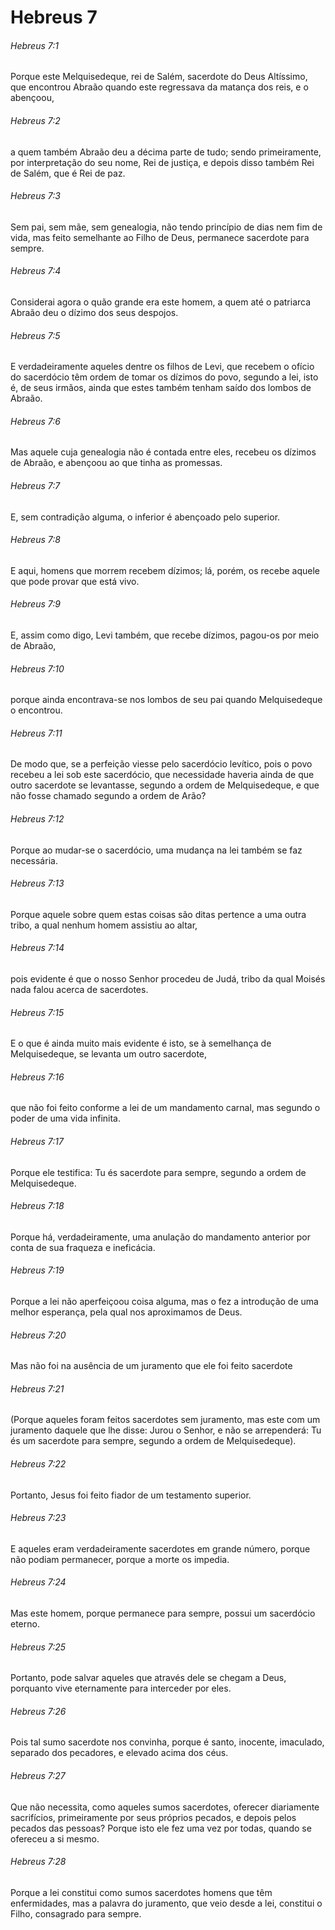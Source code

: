 # Hebreus 7

###### Hebreus 7:1

Porque este Melquisedeque, rei de Salém, sacerdote do Deus Altíssimo, que encontrou Abraão quando este regressava da matança dos reis, e o abençoou,

###### Hebreus 7:2

a quem também Abraão deu a décima parte de tudo; sendo primeiramente, por interpretação do seu nome, Rei de justiça, e depois disso também Rei de Salém, que é Rei de paz.

###### Hebreus 7:3

Sem pai, sem mãe, sem genealogia, não tendo princípio de dias nem fim de vida, mas feito semelhante ao Filho de Deus, permanece sacerdote para sempre.

###### Hebreus 7:4

Considerai agora o quão grande era este homem, a quem até o patriarca Abraão deu o dízimo dos seus despojos.

###### Hebreus 7:5

E verdadeiramente aqueles dentre os filhos de Levi, que recebem o ofício do sacerdócio têm ordem de tomar os dízimos do povo, segundo a lei, isto é, de seus irmãos, ainda que estes também tenham saído dos lombos de Abraão.

###### Hebreus 7:6

Mas aquele cuja genealogia não é contada entre eles, recebeu os dízimos de Abraão, e abençoou ao que tinha as promessas.

###### Hebreus 7:7

E, sem contradição alguma, o inferior é abençoado pelo superior.

###### Hebreus 7:8

E aqui, homens que morrem recebem dízimos; lá, porém, os recebe aquele que pode provar que está vivo.

###### Hebreus 7:9

E, assim como digo, Levi também, que recebe dízimos, pagou-os por meio de Abraão,

###### Hebreus 7:10

porque ainda encontrava-se nos lombos de seu pai quando Melquisedeque o encontrou.

###### Hebreus 7:11

De modo que, se a perfeição viesse pelo sacerdócio levítico, pois o povo recebeu a lei sob este sacerdócio, que necessidade haveria ainda de que outro sacerdote se levantasse, segundo a ordem de Melquisedeque, e que não fosse chamado segundo a ordem de Arão?

###### Hebreus 7:12

Porque ao mudar-se o sacerdócio, uma mudança na lei também se faz necessária.

###### Hebreus 7:13

Porque aquele sobre quem estas coisas são ditas pertence a uma outra tribo, a qual nenhum homem assistiu ao altar,

###### Hebreus 7:14

pois evidente é que o nosso Senhor procedeu de Judá, tribo da qual Moisés nada falou acerca de sacerdotes.

###### Hebreus 7:15

E o que é ainda muito mais evidente é isto, se à semelhança de Melquisedeque, se levanta um outro sacerdote,

###### Hebreus 7:16

que não foi feito conforme a lei de um mandamento carnal, mas segundo o poder de uma vida infinita.

###### Hebreus 7:17

Porque ele testifica: Tu és sacerdote para sempre, segundo a ordem de Melquisedeque.

###### Hebreus 7:18

Porque há, verdadeiramente, uma anulação do mandamento anterior por conta de sua fraqueza e ineficácia.

###### Hebreus 7:19

Porque a lei não aperfeiçoou coisa alguma, mas o fez a introdução de uma melhor esperança, pela qual nos aproximamos de Deus.

###### Hebreus 7:20

Mas não foi na ausência de um juramento que ele foi feito sacerdote

###### Hebreus 7:21

(Porque aqueles foram feitos sacerdotes sem juramento, mas este com um juramento daquele que lhe disse: Jurou o Senhor, e não se arrependerá: Tu és um sacerdote para sempre, segundo a ordem de Melquisedeque).

###### Hebreus 7:22

Portanto, Jesus foi feito fiador de um testamento superior.

###### Hebreus 7:23

E aqueles eram verdadeiramente sacerdotes em grande número, porque não podiam permanecer, porque a morte os impedia.

###### Hebreus 7:24

Mas este homem, porque permanece para sempre, possui um sacerdócio eterno.

###### Hebreus 7:25

Portanto, pode salvar aqueles que através dele se chegam a Deus, porquanto vive eternamente para interceder por eles.

###### Hebreus 7:26

Pois tal sumo sacerdote nos convinha, porque é santo, inocente, imaculado, separado dos pecadores, e elevado acima dos céus.

###### Hebreus 7:27

Que não necessita, como aqueles sumos sacerdotes, oferecer diariamente sacrifícios, primeiramente por seus próprios pecados, e depois pelos pecados das pessoas? Porque isto ele fez uma vez por todas, quando se ofereceu a si mesmo.

###### Hebreus 7:28

Porque a lei constitui como sumos sacerdotes homens que têm enfermidades, mas a palavra do juramento, que veio desde a lei, constitui o Filho, consagrado para sempre.

